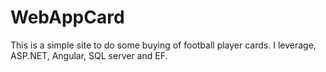 # WebAppCard

This is a simple site to do some buying of football player cards. I leverage, ASP.NET, Angular, SQL server and EF.

